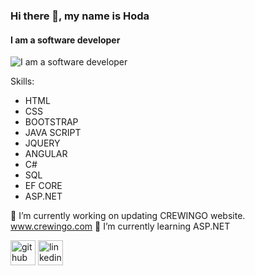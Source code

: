 ### Hi there 👋, my name is Hoda
#### I am a software developer
![I am a software developer](https://drive.google.com/file/d/1eVCbEZ34RG3LKpHpfZl-3yZ9vt2Kyx4L/view)


Skills: 
* HTML
* CSS
* BOOTSTRAP
* JAVA SCRIPT
* JQUERY
* ANGULAR
* C#
* SQL
* EF CORE
* ASP.NET


🔭 I’m currently working on updating CREWINGO website.  www.crewingo.com 
🌱 I’m currently learning ASP.NET 


[<img src='https://cdn.jsdelivr.net/npm/simple-icons@3.0.1/icons/github.svg' alt='github' height='40'>](https://github.com/https://github.com/Eng-HodaAhmed/)  [<img src='https://cdn.jsdelivr.net/npm/simple-icons@3.0.1/icons/linkedin.svg' alt='linkedin' height='40'>](https://www.linkedin.com/in/https://www.linkedin.com/in/huda-shehab-eldein-2446a1206//)  

